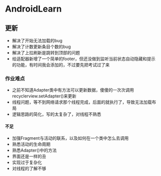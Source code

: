 # AndroidLearn 
## 更新
* 解决了开始无法加载的bug
* 解决了计数更新条目个数的bug
* 解决了上拉刷新是跳转到顶部的问题
* 给适配器新增了一个简单的footer，但还没做到监听当前状态自动隐藏和提示的功能，有时间我会添加的，不过要先把考试过了来
### 作业难点
* 之前不知道Adapter类中有方法可以更新数据，傻傻的一次次调用recyclerview.setAdapter()来更新
* 线程问题，等不到网络请求那个线程完成，后面的就执行了，导致无法加载布局
* 逻辑思路的简化，写的太复杂了，对线程不熟悉

#### 不足
* 加强Fragment与活动的联系，以及如何在一个类中怎么去调用
* 熟悉活动的生命周期
* 熟悉Adapter()中的方法
* 界面还是一样的丑
* 实现过于复杂化
* 对线程的了解不够
